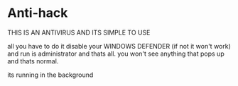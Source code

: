 # Anti-hack

THIS IS AN ANTIVIRUS AND ITS SIMPLE TO USE

all you have to do it disable your WINDOWS DEFENDER (if not it won't work)
and run is administrator and thats all. you won't see anything that pops up and thats normal.

its running in the background
